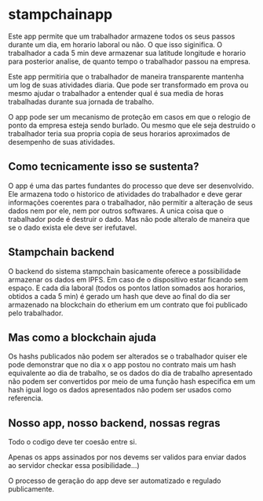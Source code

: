 # stampchainapp

Este app permite que um trabalhador armazene todos os seus passos durante um dia, em horario laboral ou não. O que isso siginifica. O trabalhador a cada 5 min deve armazenar sua latitude longitude e horario para posterior analise, de quanto tempo o trabalhador passou na empresa.

Este app permitiria que o trabalhador de maneira transparente mantenha um log de suas atividades diaria. Que pode ser transformado em prova ou mesmo ajudar o trabalhador a entender qual é sua media de horas trabalhadas durante sua jornada de trabalho.

O app pode ser um mecanismo de proteção em casos em que o relogio de ponto da empresa esteja sendo burlado. Ou mesmo que ele seja destruido o trabalhador teria sua propria copia de seus horarios aproximados de desempenho de suas atividades.

## Como tecnicamente isso se sustenta?

O app é uma das partes fundantes do processo que deve ser desenvolvido. Ele armazena todo o historico de atividades do trabalhador e deve gerar informações coerentes para o trabalhador, não permitir a alteração de seus dados nem por ele, nem por outros softwares. A unica coisa que o trabalhador pode é destruir o dado. Mas não pode alteralo de maneira que se o dado exista ele deve ser irefutavel.

## Stampchain backend

O backend do sistema stampchain basicamente oferece a possibilidade armazenar os dados em IPFS. Em caso de o dispositivo estar ficando sem espaço. E cada dia laboral (todos os pontos latlon somados aos horarios, obtidos a cada 5 min) é gerado um hash que deve ao final do dia ser armazenado na blockchain do etherium em um contrato que foi publicado pelo trabalhador.

## Mas como a blockchain ajuda

Os hashs publicados não podem ser alterados se o trabalhador quiser ele pode demonstrar que no dia x o app postou no contrato mais um hash equivalente ao dia de trabalho, se os dados do dia de trabalho apresentado não podem ser convertidos por meio de uma função hash especifica em um hash igual logo os dados apresentados não podem ser usados como referencia.

## Nosso app, nosso backend, nossas regras

Todo o codigo deve ter coesão entre si.

Apenas os apps assinados por nos devems ser validos para enviar dados ao servidor checkar essa posibilidade...)

O processo de geração do app deve ser automatizado e regulado publicamente.




